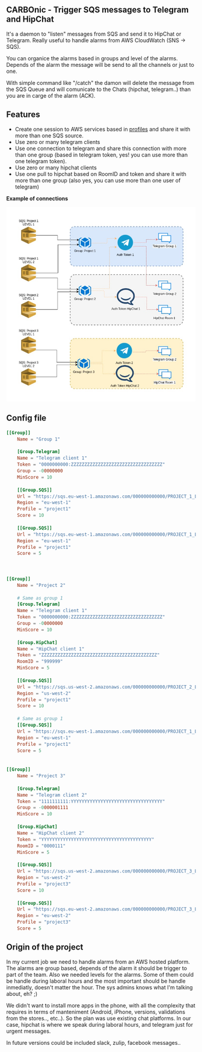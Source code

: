 CARBOnic - Trigger SQS messages to Telegram and HipChat
------------
It's a daemon to "listen" messages from SQS and send it to HipChat or Telegram. Really useful to handle alarms from AWS CloudWatch (SNS -> SQS).

You can organice the alarms based in groups and level of the alarms. Depends of the alarm the message will be send to all the channels or just to one.

With simple command like "/catch" the damon will delete the message from the SQS Queue and will comunicate to the Chats (hipchat, telegram..) than you are in carge of the alarm (ACK).

Features
--------

- Create one session to AWS services based in [profiles](http://docs.aws.amazon.com/cli/latest/userguide/cli-chap-getting-started.html#cli-multiple-profiles) and share it with more than one SQS source.
- Use zero or many telegram clients
- Use one connection to telegram and share this connection with more than one group (based in telegram token, yes! you can use more than one telegram token).
- Use zero or many hipchat clients
- Use one pull to hipchat based on RoomID and token and share it with more than one group (also yes, you can use more than one user of telegram)


**Example of connections**

![alt text](doc/diagram1.jpg)

Config file
-----------

```toml
[[Group]]
    Name = "Group 1"

    [Group.Telegram]
    Name = "Telegram client 1"
    Token = "0000000000:ZZZZZZZZZZZZZZZZZZZZZZZZZZZZZZZZZZ"
    Group = -00000000
    MinScore = 10

    [[Group.SQS]]
    Url = "https://sqs.eu-west-1.amazonaws.com/000000000000/PROJECT_1_LEVEL1"
    Region = "eu-west-1"
    Profile = "project1"
    Score = 10

    [[Group.SQS]]
    Url = "https://sqs.eu-west-1.amazonaws.com/000000000000/PROJECT_1_LEVEL2"
    Region = "eu-west-1"
    Profile = "project1"
    Score = 5



[[Group]]
    Name = "Project 2"

    # Same as group 1
    [Group.Telegram]
    Name = "Telegram client 1"
    Token = "0000000000:ZZZZZZZZZZZZZZZZZZZZZZZZZZZZZZZZZZ"
    Group = -00000000
    MinScore = 10

    [Group.HipChat]
    Name = "HipChat client 1"
    Token = "ZZZZZZZZZZZZZZZZZZZZZZZZZZZZZZZZZZZZZZZZZZZ"
    RoomID = "999999"
    MinScore = 5

    [[Group.SQS]]
    Url = "https://sqs.us-west-2.amazonaws.com/000000000000/PROJECT_2_LEVEL1"
    Region = "us-west-2"
    Profile = "project1"
    Score = 10

    # Same as group 1
    [[Group.SQS]]
    Url = "https://sqs.eu-west-1.amazonaws.com/000000000000/PROJECT_1_LEVEL2"
    Region = "eu-west-1"
    Profile = "project1"
    Score = 5


[[Group]]
    Name = "Project 3"

    [Group.Telegram]
    Name = "Telegram client 2"
    Token = "1111111111:YYYYYYYYYYYYYYYYYYYYYYYYYYYYYYYYYY"
    Group = -0000001111
    MinScore = 10

    [Group.HipChat]
    Name = "HipChat client 2"
    Token = "YYYYYYYYYYYYYYYYYYYYYYYYYYYYYYYYYYYYYYYYY"
    RoomID = "0000111"
    MinScore = 5

    [[Group.SQS]]
    Url = "https://sqs.us-west-2.amazonaws.com/000000000000/PROJECT_3_LEVEL1"
    Region = "us-west-2"
    Profile = "project3"
    Score = 10

    [[Group.SQS]]
    Url = "https://sqs.eu-west-2.amazonaws.com/000000000000/PROJECT_3_LEVEL2"
    Region = "eu-west-2"
    Profile = "project3"
    Score = 5

```

Origin of the project
---------------------

In my current job we need to handle alarms from an AWS hosted platform. The alarms are group based, depends of the alarm it should be trigger to part of the team. Also we needed levels for the alarms. Some of them could be handle during laboral hours and the most important should be handle inmediatly, doesn't matter the hour. The sys admins knows what I'm talking about, eh? ;)

We didn't want to install more apps in the phone, with all the complexity that requires in terms of manteniment (Android, iPhone, versions, validations from the stores.., etc..). So the plan was use existing chat platforms. In our case, hipchat is where we speak during laboral hours, and telegram just for urgent messages. 

In future versions could be included slack, zulip, facebook messages..


